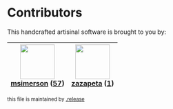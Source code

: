 # Contributors

This handcrafted artisinal software is brought to you by:

| <img height="80" src="https://avatars.githubusercontent.com/u/261635?v=4"><br><a href="https://github.com/msimerson">msimerson</a> (<a href="https://github.com/haraka/haraka-plugin-redis/commits?author=msimerson">57</a>)| <img height="80" src="https://avatars.githubusercontent.com/u/7803873?v=4"><br><a href="https://github.com/zazapeta">zazapeta</a> (<a href="https://github.com/haraka/haraka-plugin-redis/commits?author=zazapeta">1</a>)|
| :---: | :---: |

<sub>this file is maintained by [.release](https://github.com/msimerson/.release)</sub>
